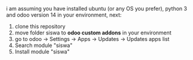 i am assuming you have installed ubuntu (or any OS you prefer), python 3 and odoo version 14 in your environment, next:

1. clone this repository
2. move folder siswa to **odoo custom addons** in your environment
3. go to odoo -> Settings -> Apps -> Updates -> Updates apps list
4. Search module "siswa"
5. Install module "siswa"
